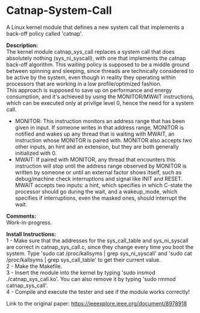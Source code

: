 # Catnap-System-Call
A Linux kernel module that defines a new system call that implements a back-off policy called 'catnap'.


<b>Description:</b><br/>
The kernel module catnap_sys_call replaces a system call that does absolutely nothing (sys_ni_syscall), with one that implements the catnap back-off algorithm. This waiting policy is supposed to be a middle ground between spinning and sleeping, since threads are technically considered to be active by the system, even though in reality they operating within processors that are working in a low profile/optimized fashion.<br/>
This approach is supposed to save up on performance and energy consumption, and it's achieved by using the MONITOR/MWAIT instructions, which can be executed only at privilge level 0, hence the need for a system call.<br/>
- MONITOR: This instruction monitors an address range that has been given in input. If someone writes in that address range, MONITOR is notified and wakes up any   thread that is waiting with MWAIT, an instruction whose MONITOR is paired with. MONITOR also accepts two other inputs, an hint and an extension, but they are both generally initialized with 0.
- MWAIT: If paired with MONITOR, any thread that encounters this instruction will stop until the address range observed by MONITOR is written by someone or until an external factor shows itself, such as debug/machine check interruptions and signal like INIT and RESET. MWAIT accepts two inputs: a hint, which specifies in which C-state the processor should go during the wait, and a wakeup_mode, which specifies if interruptions, even the masked ones, should interrupt the wait.


<b>Comments:</b><br/>
Work-in-progress.


<b>Install Instructions:</b><br/>
1 - Make sure that the addresses for the sys_call_table and sys_ni_syscall are correct in catnap_sys_call.c, since they change every time you boot the system. Type 'sudo cat /proc/kallsyms | grep sys_ni_syscall' and 'sudo cat /proc/kallsyms | grep sys_call_table' to get their current value.<br/>
2 - Make the Makefile.<br/>
3 - Insert the module into the kernel by typing 'sudo insmod ./catnap_sys_call.ko'. You can also remove it by typing 'sudo rmmod catnap_sys_call'.<br/>
4 - Compile and execute the tester and see if the module works correctly!<br/>


Link to the original paper: https://ieeexplore.ieee.org/document/8978918
